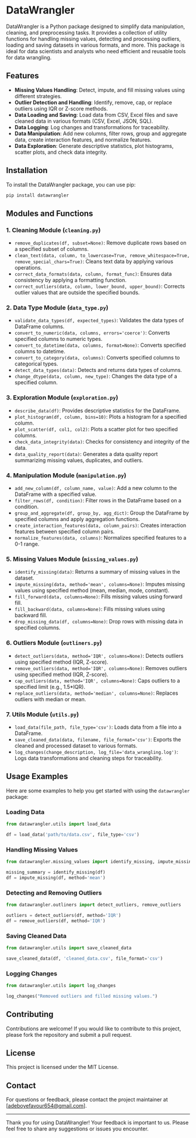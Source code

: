 # DataWrangler

DataWrangler is a Python package designed to simplify data manipulation, cleaning, and preprocessing tasks. It provides a collection of utility functions for handling missing values, detecting and processing outliers, loading and saving datasets in various formats, and more. This package is ideal for data scientists and analysts who need efficient and reusable tools for data wrangling.

## Features

- **Missing Values Handling**: Detect, impute, and fill missing values using different strategies.
- **Outlier Detection and Handling**: Identify, remove, cap, or replace outliers using IQR or Z-score methods.
- **Data Loading and Saving**: Load data from CSV, Excel files and save cleaned data in various formats (CSV, Excel, JSON, SQL).
- **Data Logging**: Log changes and transformations for traceability.
- **Data Manipulation**: Add new columns, filter rows, group and aggregate data, create interaction features, and normalize features.
- **Data Exploration**: Generate descriptive statistics, plot histograms, scatter plots, and check data integrity.

## Installation

To install the DataWrangler package, you can use pip:

```bash
pip install datawrangler
```

## Modules and Functions

### 1. Cleaning Module (`cleaning.py`)

- `remove_duplicates(df, subset=None)`: Remove duplicate rows based on a specified subset of columns.
- `clean_text(data, column, to_lowercase=True, remove_whitespace=True, remove_special_chars=True)`: Cleans text data by applying various operations.
- `correct_data_formats(data, column, format_func)`: Ensures data consistency by applying a formatting function.
- `correct_outliers(data, column, lower_bound, upper_bound)`: Corrects outlier values that are outside the specified bounds.

### 2. Data Type Module (`data_type.py`)

- `validate_data_types(df, expected_types)`: Validates the data types of DataFrame columns.
- `convert_to_numeric(data, columns, errors='coerce')`: Converts specified columns to numeric types.
- `convert_to_datetime(data, columns, format=None)`: Converts specified columns to datetime.
- `convert_to_category(data, columns)`: Converts specified columns to categorical types.
- `detect_data_types(data)`: Detects and returns data types of columns.
- `change_dtype(data, column, new_type)`: Changes the data type of a specified column.

### 3. Exploration Module (`exploration.py`)

- `describe_data(df)`: Provides descriptive statistics for the DataFrame.
- `plot_histogram(df, column, bins=10)`: Plots a histogram for a specified column.
- `plot_scatter(df, col1, col2)`: Plots a scatter plot for two specified columns.
- `check_data_integrity(data)`: Checks for consistency and integrity of the data.
- `data_quality_report(data)`: Generates a data quality report summarizing missing values, duplicates, and outliers.

### 4. Manipulation Module (`manipulation.py`)

- `add_new_column(df, column_name, value)`: Add a new column to the DataFrame with a specified value.
- `filter_rows(df, condition)`: Filter rows in the DataFrame based on a condition.
- `group_and_aggregate(df, group_by, agg_dict)`: Group the DataFrame by specified columns and apply aggregation functions.
- `create_interaction_features(data, column_pairs)`: Creates interaction features between specified column pairs.
- `normalize_features(data, columns)`: Normalizes specified features to a 0-1 range.

### 5. Missing Values Module (`missing_values.py`)

- `identify_missing(data)`: Returns a summary of missing values in the dataset.
- `impute_missing(data, method='mean', columns=None)`: Imputes missing values using specified method (mean, median, mode, constant).
- `fill_forward(data, columns=None)`: Fills missing values using forward fill.
- `fill_backward(data, columns=None)`: Fills missing values using backward fill.
- `drop_missing_data(df, columns=None)`: Drop rows with missing data in specified columns.

### 6. Outliers Module (`outliners.py`)

- `detect_outliers(data, method='IQR', columns=None)`: Detects outliers using specified method (IQR, Z-score).
- `remove_outliers(data, method='IQR', columns=None)`: Removes outliers using specified method (IQR, Z-score).
- `cap_outliers(data, method='IQR', columns=None)`: Caps outliers to a specified limit (e.g., 1.5*IQR).
- `replace_outliers(data, method='median', columns=None)`: Replaces outliers with median or mean.

### 7. Utils Module (`utils.py`)

- `load_data(file_path, file_type='csv')`: Loads data from a file into a DataFrame.
- `save_cleaned_data(data, filename, file_format='csv')`: Exports the cleaned and processed dataset to various formats.
- `log_changes(change_description, log_file='data_wrangling.log')`: Logs data transformations and cleaning steps for traceability.

## Usage Examples

Here are some examples to help you get started with using the `datawrangler` package:

### Loading Data

```python
from datawrangler.utils import load_data

df = load_data('path/to/data.csv', file_type='csv')
```

### Handling Missing Values

```python
from datawrangler.missing_values import identify_missing, impute_missing

missing_summary = identify_missing(df)
df = impute_missing(df, method='mean')
```

### Detecting and Removing Outliers

```python
from datawrangler.outliners import detect_outliers, remove_outliers

outliers = detect_outliers(df, method='IQR')
df = remove_outliers(df, method='IQR')
```

### Saving Cleaned Data

```python
from datawrangler.utils import save_cleaned_data

save_cleaned_data(df, 'cleaned_data.csv', file_format='csv')
```

### Logging Changes

```python
from datawrangler.utils import log_changes

log_changes("Removed outliers and filled missing values.")
```

## Contributing

Contributions are welcome! If you would like to contribute to this project, please fork the repository and submit a pull request.

## License

This project is licensed under the MIT License.
## Contact

For questions or feedback, please contact the project maintainer at [adeboyefavour654@gmail.com].

---

Thank you for using DataWrangler! Your feedback is important to us. Please feel free to share any suggestions or issues you encounter.
```